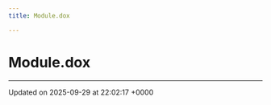 ```yaml
---
title: Module.dox

---
```


# Module.dox








-------------------------------

Updated on 2025-09-29 at 22:02:17 +0000
